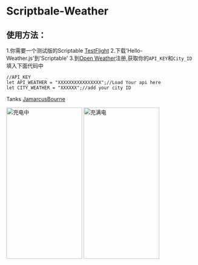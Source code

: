 # Scriptbale-Weather

## 使用方法：
  1.你需要一个测试版的Scriptable [TestFlight](https://testflight.apple.com/join/uN1vTqxk)
  2.下载'Hello-Weather.js'到'Scriptable'
  3.到[Open Weather](https://openweathermap.org)注册,获取你的`API_KEY`和`City_ID`填入下面代码中
  ```
//API_KEY
let API_WEATHER = "XXXXXXXXXXXXXXXX";//Load Your api here
let CITY_WEATHER = "XXXXXX";//add your city ID
```
Tanks [JamarcusBourne](https://www.reddit.com/u/solelo/?utm_source=share&utm_medium=ios_app&utm_name=iossmf)


<img src="https://github.com/xkerwin/Scriptbale-Weather/blob/main/image/charging.PNG?raw=true" width = "200" height = "400" alt="充电中" 
align=center>
<img src="https://github.com/xkerwin/Scriptbale-Weather/blob/main/image/full%20charge.PNG?raw=true" width = "200" height = "400" alt="充满电" 
align=center>
